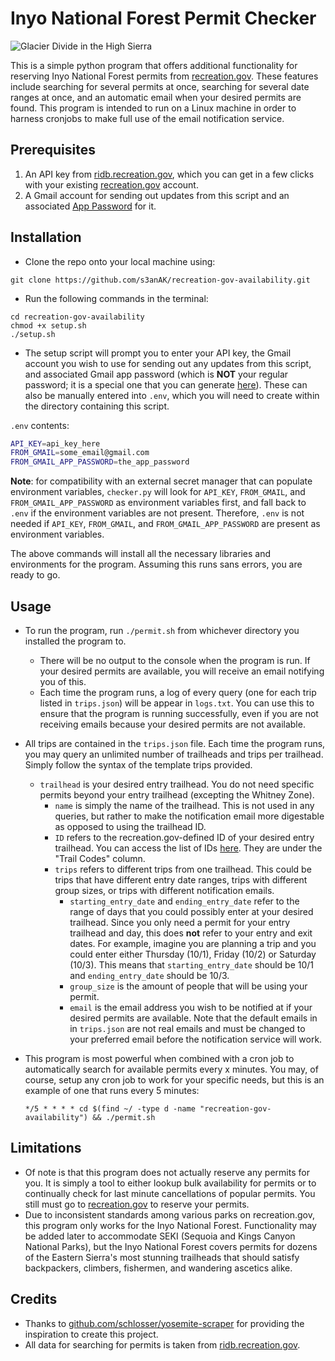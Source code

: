 # Inyo National Forest Permit Checker

![Glacier Divide in the High Sierra](https://user-images.githubusercontent.com/56090826/187283263-a51866d9-29f2-472a-a528-5160ea6e934f.jpg)

This is a simple python program that offers additional functionality for reserving Inyo National Forest permits from [recreation.gov](https://www.recreation.gov). These features include searching for several permits at once, searching for several date ranges at once, and an automatic email when your desired permits are found. This program is intended to run on a Linux machine in order to harness cronjobs to make full use of the email notification service.

## Prerequisites
1. An API key from [ridb.recreation.gov](https://ridb.recreation.gov), which you can get in a few clicks with your existing [recreation.gov](https://www.recreation.gov) account.
1. A Gmail account for sending out updates from this script and an associated [App Password](https://support.google.com/accounts/answer/185833?hl=en) for it.

## Installation

 - Clone the repo onto your local machine using:
```
git clone https://github.com/s3anAK/recreation-gov-availability.git
```	
 - Run the following commands in the terminal: 
```
cd recreation-gov-availability
chmod +x setup.sh
./setup.sh
```
- The setup script will prompt you to enter your API key, the Gmail account you wish to use for sending out any updates from this script, and associated Gmail app password (which is **NOT** your regular password; it is a special one that you can generate [here](https://myaccount.google.com/apppasswords)). These can also be manually entered into `.env`, which you will need to create within the directory containing this script.

`.env` contents:
```sh
API_KEY=api_key_here
FROM_GMAIL=some_email@gmail.com
FROM_GMAIL_APP_PASSWORD=the_app_password
```

**Note**: for compatibility with an external secret manager that can populate environment variables, `checker.py` will look for `API_KEY`, `FROM_GMAIL`, and `FROM_GMAIL_APP_PASSWORD` as environment variables first, and fall back to `.env` if the environment variables are not present. Therefore, `.env` is not needed if `API_KEY`, `FROM_GMAIL`, and `FROM_GMAIL_APP_PASSWORD` are present as environment variables.

The above commands will install all the necessary libraries and environments for the program. Assuming this runs sans errors, you are ready to go.

## Usage
 - To run the program, run `./permit.sh` from whichever directory you installed the program to. 
	 - There will be no output to the console when the program is run. If your desired permits are available, you will receive an email notifying you of this.
	 - Each time the program runs, a log of every query (one for each trip listed in `trips.json`) will be appear in `logs.txt`. You can use this to ensure that the program is running successfully, even if you are not receiving emails because your desired permits are not available.
 - All trips are contained in the `trips.json` file. Each time the program runs, you may query an unlimited number of trailheads and trips per trailhead. Simply follow the syntax of the template trips provided.
	 - `trailhead` is your desired entry trailhead. You do not need specific permits beyond your entry trailhead (excepting the Whitney Zone).
		 - `name` is simply the name of the trailhead. This is not used in any queries, but rather to make the notification email more digestable as opposed to using the trailhead ID.
		 - `ID` refers to the recreation.gov-defined ID of your desired entry trailhead. You can access the list of IDs [here](https://www.fs.usda.gov/Internet/FSE_DOCUMENTS/fseprd922360.pdf). They are under the "Trail Codes" column. 
		 - `trips` refers to different trips from one trailhead. This could be trips that have different entry date ranges, trips with different group sizes, or trips with different notification emails.
			 - `starting_entry_date` and `ending_entry_date` refer to the range of days that you could possibly enter at your desired trailhead. Since you only need a permit for your entry trailhead and day, this does **not** refer to your entry and exit dates. For example, imagine you are planning a trip and you could enter either Thursday (10/1), Friday (10/2) or Saturday (10/3). This means that `starting_entry_date` should be 10/1 and `ending_entry_date` should be 10/3.
			 - `group_size` is the amount of people that will be using your permit.
			 - `email` is the email address you wish to be notified at if your desired permits are available. Note that the default emails in in `trips.json` are not real emails and must be changed to your preferred email before the notification service will work.
- This program is most powerful when combined with a cron job to automatically search for available permits every x minutes. You may, of course, setup any cron job to work for your specific needs, but this is an example of one that runs every 5 minutes:

	`*/5 * * * * cd $(find ~/ -type d -name "recreation-gov-availability") && ./permit.sh`

## Limitations

 - Of note is that this program does not actually reserve any permits for you. It is simply a tool to either lookup bulk availability for permits or to continually check for last minute cancellations of popular permits. You still must go to [recreation.gov](https://www.recreation.gov) to reserve your permits.
 - Due to inconsistent standards among various parks on recreation.gov, this program only works for the Inyo National Forest. Functionality may be added later to accommodate SEKI (Sequoia and Kings Canyon National Parks), but the Inyo National Forest covers permits for dozens of the Eastern Sierra's most stunning trailheads that should satisfy backpackers, climbers, fishermen, and wandering ascetics alike.

## Credits

 - Thanks to [github.com/schlosser/yosemite-scraper](https://github.com/schlosser/yosemite-scraper) for providing the inspiration to create this project.
 - All data for searching for permits is taken from [ridb.recreation.gov](https://ridb.recreation.gov).
